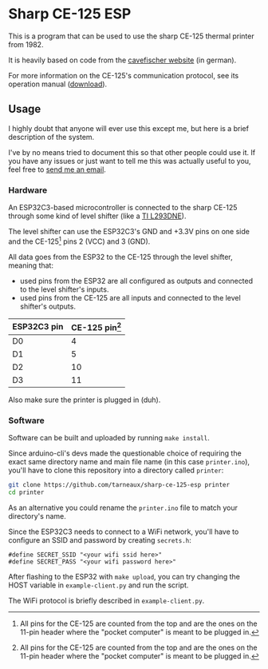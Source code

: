 # Sharp CE-125 ESP

This is a program that can be used to use the sharp CE-125 thermal printer from
1982.

It is heavily based on code from the
[cavefischer website](http://www.cavefischer.at/spc/html/CE-125_Print-to.html)
(in german).

For more information on the CE-125's communication protocol, see its operation
manual ([download](https://www.usersmanualguide.com/sharp/calculator/ce-125)).

## Usage

I highly doubt that anyone will ever use this except me, but here is a brief
description of the system.

I've by no means tried to document this so that other people could use it. If 
you have any issues or just want to tell me this was actually useful to you,
feel free to [send me an email](https://tarneo.fr/).

### Hardware

An ESP32C3-based microcontroller is connected to the sharp CE-125 through some
kind of level shifter (like a
[TI L293DNE](https://www.ti.com/product/L293D/part-details/L293DNE)).

The level shifter can use the ESP32C3's GND and +3.3V pins on one side and the
CE-125[^1] pins 2 (VCC) and 3 (GND).

All data goes from the ESP32 to the CE-125 through the level shifter, meaning
that:
- used pins from the ESP32 are all configured as outputs and connected to the
  level shifter's inputs.
- used pins from the CE-125 are all inputs and connected to the level shifter's
  outputs.


| ESP32C3 pin | CE-125 pin[^1] |
|-------------|----------------|
| D0          | 4              |
| D1          | 5              |
| D2          | 10             |
| D3          | 11             |

Also make sure the printer is plugged in (duh).

### Software

Software can be built and uploaded by running `make install`.

Since arduino-cli's devs made the questionable choice of requiring the exact
same directory name and main file name (in this case `printer.ino`), you'll have
to clone this repository into a directory called `printer`:
```sh
git clone https://github.com/tarneaux/sharp-ce-125-esp printer
cd printer
```
As an alternative you could rename the `printer.ino` file to match your
directory's name.

Since the ESP32C3 needs to connect to a WiFi network, you'll have to configure
an SSID and password by creating `secrets.h`:
```
#define SECRET_SSID "<your wifi ssid here>"
#define SECRET_PASS "<your wifi password here>"
```

After flashing to the ESP32 with `make upload`, you can try changing the HOST
variable in `example-client.py` and run the script.

The WiFi protocol is briefly described in `example-client.py`.

[^1]: All pins for the CE-125 are counted from the top and are the ones on the
    11-pin header where the "pocket computer" is meant to be plugged in.
